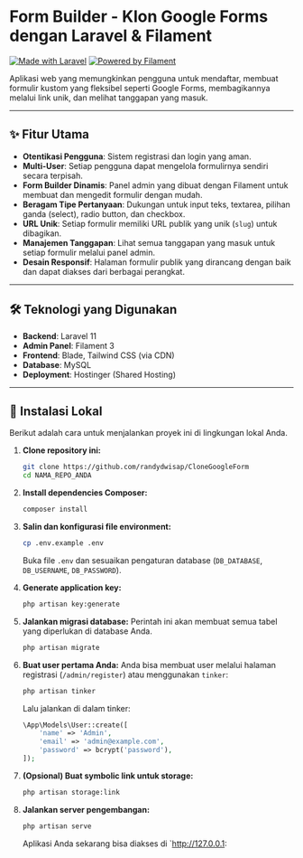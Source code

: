 # Form Builder - Klon Google Forms dengan Laravel & Filament

[![Made with Laravel](https://img.shields.io/badge/Made%20with-Laravel-FF2D20.svg?style=for-the-badge&logo=laravel)](https://laravel.com)
[![Powered by Filament](https://img.shields.io/badge/Powered%20by-Filament-F59E0B.svg?style=for-the-badge)](https://filamentphp.com)

Aplikasi web yang memungkinkan pengguna untuk mendaftar, membuat formulir kustom yang fleksibel seperti Google Forms, membagikannya melalui link unik, dan melihat tanggapan yang masuk.


---

## ✨ Fitur Utama

- **Otentikasi Pengguna**: Sistem registrasi dan login yang aman.
- **Multi-User**: Setiap pengguna dapat mengelola formulirnya sendiri secara terpisah.
- **Form Builder Dinamis**: Panel admin yang dibuat dengan Filament untuk membuat dan mengedit formulir dengan mudah.
- **Beragam Tipe Pertanyaan**: Dukungan untuk input teks, textarea, pilihan ganda (select), radio button, dan checkbox.
- **URL Unik**: Setiap formulir memiliki URL publik yang unik (`slug`) untuk dibagikan.
- **Manajemen Tanggapan**: Lihat semua tanggapan yang masuk untuk setiap formulir melalui panel admin.
- **Desain Responsif**: Halaman formulir publik yang dirancang dengan baik dan dapat diakses dari berbagai perangkat.

---

## 🛠️ Teknologi yang Digunakan

- **Backend**: Laravel 11
- **Admin Panel**: Filament 3
- **Frontend**: Blade, Tailwind CSS (via CDN)
- **Database**: MySQL
- **Deployment**: Hostinger (Shared Hosting)

---

## 🚀 Instalasi Lokal

Berikut adalah cara untuk menjalankan proyek ini di lingkungan lokal Anda.

1.  **Clone repository ini:**
    ```bash
    git clone https://github.com/randydwisap/CloneGoogleForm
    cd NAMA_REPO_ANDA
    ```

2.  **Install dependencies Composer:**
    ```bash
    composer install
    ```

3.  **Salin dan konfigurasi file environment:**
    ```bash
    cp .env.example .env
    ```
    Buka file `.env` dan sesuaikan pengaturan database (`DB_DATABASE`, `DB_USERNAME`, `DB_PASSWORD`).

4.  **Generate application key:**
    ```bash
    php artisan key:generate
    ```

5.  **Jalankan migrasi database:**
    Perintah ini akan membuat semua tabel yang diperlukan di database Anda.
    ```bash
    php artisan migrate
    ```

6.  **Buat user pertama Anda:**
    Anda bisa membuat user melalui halaman registrasi (`/admin/register`) atau menggunakan `tinker`:
    ```bash
    php artisan tinker
    ```
    Lalu jalankan di dalam tinker:
    ```php
    \App\Models\User::create([
        'name' => 'Admin',
        'email' => 'admin@example.com',
        'password' => bcrypt('password'),
    ]);
    ```

7.  **(Opsional) Buat symbolic link untuk storage:**
    ```bash
    php artisan storage:link
    ```

8.  **Jalankan server pengembangan:**
    ```bash
    php artisan serve
    ```
    Aplikasi Anda sekarang bisa diakses di `http://127.0.0.1:
